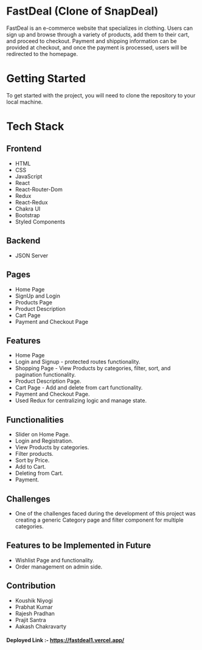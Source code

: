 # FastDeal (Clone of SnapDeal)
FastDeal is an e-commerce website that specializes in clothing. Users can sign up and browse through a variety of products, add them to their cart, and proceed to checkout. Payment and shipping information can be provided at checkout, and once the payment is processed, users will be redirected to the homepage.

# Getting Started
To get started with the project, you will need to clone the repository to your local machine.

# Tech Stack
## Frontend
- HTML
- CSS
- JavaScript
- React
- React-Router-Dom
- Redux
- React-Redux
- Chakra UI
- Bootstrap
- Styled Components

## Backend
- JSON Server

## Pages
- Home Page
- SignUp and Login
- Products Page
- Product Description
- Cart Page
- Payment and Checkout Page

## Features
- Home Page
- Login and Signup - protected routes functionality.
- Shopping Page - View Products by categories, filter, sort, and pagination functionality.
- Product Description Page.
- Cart Page - Add and delete from cart functionality.
- Payment and Checkout Page.
- Used Redux for centralizing logic and manage state.

## Functionalities
- Slider on Home Page.
- Login and Registration.
- View Products by categories.
- Filter products.
- Sort by Price.
- Add to Cart.
- Deleting from Cart.
- Payment.

## Challenges
- One of the challenges faced during the development of this project was creating a generic Category page and filter component for multiple categories.

## Features to be Implemented in Future
- Wishlist Page and functionality.
- Order management on admin side.

## Contribution
- Koushik Niyogi
- Prabhat Kumar
- Rajesh Pradhan
- Prajit Santra
- Aakash Chakravarty

#### Deployed Link :- https://fastdeal1.vercel.app/
